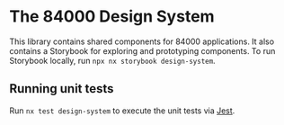# The 84000 Design System

This library contains shared components for 84000 applications. It also contains
a Storybook for exploring and prototyping components. To run Storybook locally,
run `npx nx storybook design-system`.

## Running unit tests

Run `nx test design-system` to execute the unit tests via [Jest](https://jestjs.io).
